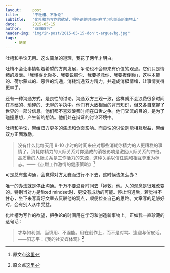 ```yaml
---
layout:     post
title:      "不吐槽、不争论"
subtitle:   "化吐槽为写作的欲望，把争论的时间用在学习和创造新事物上"
date:       2015-05-15
author:     "四四四毛"
header-img: "img/in-post/2015-05-15-don't-argue/bg.jpg"
tags:
    - 随笔
---
```




吐槽和争论无用。这么简单的道理，我花了两年才明白。

吐槽不会让事情朝着希望的方向发展，争论也不会带来有价值的观点。它们只是情绪的发泄。「我懂得比你多、我要说服你、我要拯救你、我要扳倒你」，这种本能的、荷尔蒙式的、恶性的沟通，消耗沟通双方精力，并造成消极情绪，让事情变得更棘手。

还有一种沟通方式，是良性的讨论。沟通双方三观一致，这样就不会浪费很多时间在基础的、琐碎的、无聊的争执中。他们有大致相当的背景知识，但又各自掌握了世界的一部分信息。他们都不喜欢浪费时间在口舌之争。他们交流的目的，是为了碰撞思想，产生新的想法。他们处在辩证的讨论环境中。

吐槽和争论，带给双方更多的焦虑和负面影响。而良性的讨论则能相互增益，带给双方正面激励。

>没有什么比每天用 8-10 小时的时间来应对那些消耗你精力的人更糟糕的事情了。消耗你精力的人际关系对你造成的消极影响是激励人际关系的四倍。高质量的人际关系是工作活力的来源，这种关系以信任感和相互尊重为标志。——《点燃工作激情的健康策略》[^tip1]

可是总有些沟通，会觉得对方太蠢而进行不下去，这时候该怎么办？

唯一的办法就是停止沟通。千万不要浪费时间去「拯救」他。人的观念是很难改变的。特别当对方是fixed mindset时，更没有成功的可能。停止沟通后，若觉得不甘心，坐下来写篇好文章去反驳他的观点，顺便检查自己的思路。文章写的足够好时，会有别人从中受益。

化吐槽为写作的欲望，把争论的时间用在学习和创造新事物上。正如我一直珍藏的这句话：

>才华如利剑，当慎用、不逞能。用在创作上，而不是对骂、逢迎与俏皮话。——阳志平：《我的社交媒体观》[^tip2]

[^tip1]: 原文点[这里](http://mp.weixin.qq.com/s?__biz=MzA3Mjk0MTcyNg==&mid=205904997&idx=1&sn=87d3819a14706e0d3e81735ed5308885#rd)

[^tip2]: 原文点[这里](http://www.yangzhiping.com/psy/social-media-values.html)




